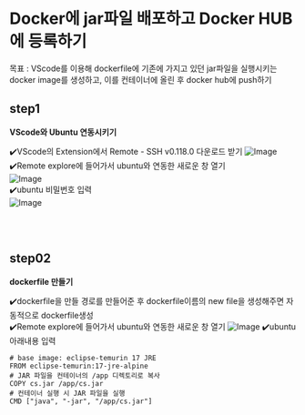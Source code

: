 # Docker에 jar파일 배포하고 Docker HUB에 등록하기

목표 : VScode를 이용해 dockerfile에 기존에 가지고 있던 jar파일을 실행시키는 docker image를 생성하고, 이를 컨테이너에 올린 후 docker hub에 push하기 

## **step1**
**VScode와 Ubuntu 연동시키기**

✔️VScode의 Extension에서 Remote - SSH  v0.118.0 다운로드 받기
![Image](https://github.com/user-attachments/assets/97648a9f-b5b1-4bf1-8a92-24227de4df80)
✔️Remote explore에 들어가서  ubuntu와 연동한 새로운 창 열기<br>
![Image](https://github.com/user-attachments/assets/94e5f989-42a6-4761-8761-e9e1f0effb9b)<br>
✔️ubuntu 비밀번호 입력<br>
![Image](https://github.com/user-attachments/assets/8ec9e034-a190-40da-a445-333d755dd31d)

<br><br>

## **step02**
**dockerfile 만들기**

✔️dockerfile을 만들 경로를 만들어준 후 dockerfile이름의 new file을 생성해주면 자동적으로 dockerfile생성
<br>
✔️Remote explore에 들어가서  ubuntu와 연동한 새로운 창 열기
![Image](https://github.com/user-attachments/assets/94e5f989-42a6-4761-8761-e9e1f0effb9b)
✔️ubuntu 아래내용 입력


```
# base image: eclipse-temurin 17 JRE
FROM eclipse-temurin:17-jre-alpine
# JAR 파일을 컨테이너의 /app 디렉토리로 복사
COPY cs.jar /app/cs.jar
# 컨테이너 실행 시 JAR 파일을 실행
CMD ["java", "-jar", "/app/cs.jar"]

```
